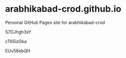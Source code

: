 # arabhikabad-crod.github.io
Personal GitHub Pages site for arabhikabad-crod




































S7DJhgh3sY


cT65izGka

EUv58ebQH
